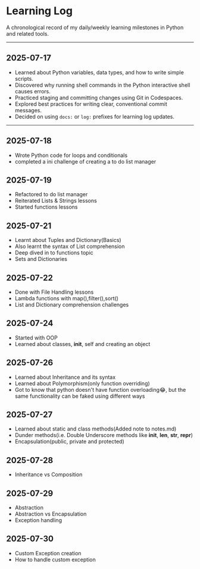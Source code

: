 # Learning Log

A chronological record of my daily/weekly learning milestones in Python and related tools.

---

## 2025-07-17

- Learned about Python variables, data types, and how to write simple scripts.
- Discovered why running shell commands in the Python interactive shell causes errors.
- Practiced staging and committing changes using Git in Codespaces.
- Explored best practices for writing clear, conventional commit messages.
- Decided on using `docs:` or `log:` prefixes for learning log updates.

---

## 2025-07-18

- Wrote Python code for loops and conditionals
- completed a ini challenge of creating a to do list manager

## 2025-07-19

- Refactored to do list manager
- Reiterated Lists & Strings lessons
- Started functions lessons

## 2025-07-21
- Learnt about Tuples and Dictionary(Basics)
- Also learnt the syntax of List comprehension
- Deep dived in to functions topic
- Sets and Dictionaries

## 2025-07-22
- Done with File Handling lessons
- Lambda functions with map(),filter(),sort()
- List and Dictionary comprehension challenges

## 2025-07-24
- Started with OOP
- Learned about classes, __init__, self and creating an object

## 2025-07-26
- Learned about Inheritance and its syntax
- Learned about Polymorphism(only function overriding)
- Got to know that python doesn't have function overloading😂, but the same functionality can be faked using different ways

## 2025-07-27
- Learned about static and class methods(Added note to notes.md)
- Dunder methods(i.e. Double Underscore methods like __init__, __len__, __str__, __repr__)
- Encapsulation(public, private and protected)

## 2025-07-28
- Inheritance vs Composition

## 2025-07-29
- Abstraction
- Abstraction vs Encapsulation
- Exception handling

## 2025-07-30
- Custom Exception creation
- How to handle custom exception

